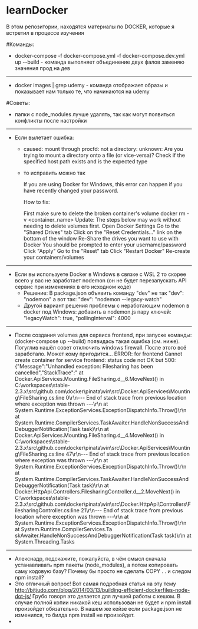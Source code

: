 # learnDocker
В этом репозитории, находятся материалы по DOCKER, которые я встретил в процессе изучения


#Команды:
- docker-compose -f docker-compose.yml -f docker-compose.dev.yml up --build - команда выполняет объединение двух фалов заменяю значения прод на дев
---  
- docker images | grep udemy - команда отображает образы и показывает нам только 
те, что начинаются на udemy


#Советы:
- папки с node_modules лучше удалять, так как могут появиться конфликты после настройки
---
- Если вылетает ошибка: 
    - caused: mount through procfd: not a directory: unknown: Are you trying to mount a directory onto a file (or vice-versa)? Check if the specified host path exists and is the expected type
    - то исправить можно так
    

        If you are using Docker for Windows, this error can happen if you have recently changed your password.

        How to fix:
    
        First make sure to delete the broken container's volume
            docker rm -v <container_name>
            Update: The steps below may work without needing to delete volumes first.
            Open Docker Settings
            Go to the "Shared Drives" tab
            Click on the "Reset Credentials..." link on the bottom of the window
            Re-Share the drives you want to use with Docker
            You should be prompted to enter your username/password
            Click "Apply"
            Go to the "Reset" tab
            Click "Restart Docker"
            Re-create your containers/volumes
---
- Если вы используете Docker в Windows в связке с WSL 2 то 
скорее всего у вас не заработает nodemon
(он не будет перезапускать API сервис при изменениях в его исходном коде)
    - Решение:
  В package.json объявить команду "dev" не так
  "dev": "nodemon"
  а вот так:
  "dev": "nodemon --legacy-watch"
    - Другой вариант решения проблемы с неработающим nodemon в docker под Windows: добавить в nodemon.js пару ключей:
      "legacyWatch": true,
      "pollingInterval": 4000
---
- После создания volumes для сервиса frontend, при запуске команды: (docker-compose up --build) появидась такая ошибка (см. ниже).  Погуглив нашёл совет отключить windows firewall. После этого всё заработало. Может кому пригодится...
  ERROR: for frontend  Cannot create container for service frontend: status code not OK but 500: {"Message":"Unhandled exception: Filesharing has been cancelled","StackTrace":"   at Docker.ApiServices.Mounting.FileSharing.<DoShareAsync>d__6.MoveNext() in C:\\workspaces\\stable-2.3.x\\src\\github.com\\docker\\pinata\\win\\src\\Docker.ApiServices\\Mounting\\FileSharing.cs:line 0\r\n--- End of stack trace from previous location where exception was thrown ---\r\n   at System.Runtime.ExceptionServices.ExceptionDispatchInfo.Throw()\r\n   at System.Runtime.CompilerServices.TaskAwaiter.HandleNonSuccessAndDebuggerNotification(Task task)\r\n   at Docker.ApiServices.Mounting.FileSharing.<ShareAsync>d__4.MoveNext() in C:\\workspaces\\stable-2.3.x\\src\\github.com\\docker\\pinata\\win\\src\\Docker.ApiServices\\Mounting\\FileSharing.cs:line 47\r\n--- End of stack trace from previous location where exception was thrown ---\r\n   at System.Runtime.ExceptionServices.ExceptionDispatchInfo.Throw()\r\n   at System.Runtime.CompilerServices.TaskAwaiter.HandleNonSuccessAndDebuggerNotification(Task task)\r\n   at Docker.HttpApi.Controllers.FilesharingController.<ShareDirectory>d__2.MoveNext() in C:\\workspaces\\stable-2.3.x\\src\\github.com\\docker\\pinata\\win\\src\\Docker.HttpApi\\Controllers\\FilesharingController.cs:line 21\r\n--- End of stack trace from previous location where exception was thrown ---\r\n   at System.Runtime.ExceptionServices.ExceptionDispatchInfo.Throw()\r\n   at System.Runtime.CompilerServices.Ta
  skAwaiter.HandleNonSuccessAndDebuggerNotification(Task task)\r\n   at System.Threading.Tasks
---
- Алекснадр, подскажите, пожалуйста, в чём смысл сначала устанавливать npm пакеты (node_modules), а потом копировать саму кодовую базу? Почему бы просто не сделать COPY . . и следом npm install?
- Это отличный вопрос!
  Вот самая подробная статья на эту тему http://bitjudo.com/blog/2014/03/13/building-efficient-dockerfiles-node-dot-js/ Грубо говоря это делается для лучшей работы с кешом. В случае полной копии никакой кеш использован не будет и npm install произойдет обязательно. В нашем же кейзе если package.json не изменился, то билда npm install не произойдет.
- 